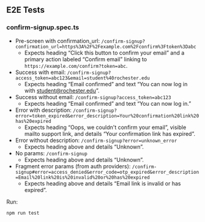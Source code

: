 ## E2E Tests

### confirm-signup.spec.ts
- Pre-screen with confirmation_url: `/confirm-signup?confirmation_url=https%3A%2F%2Fexample.com%2Fconfirm%3Ftoken%3Dabc`
  - Expects heading “Click this button to confirm your email” and a primary action labeled “Confirm email” linking to `https://example.com/confirm?token=abc`.
- Success with email: `/confirm-signup?access_token=abc123&email=student%40rochester.edu`
  - Expects heading “Email confirmed” and text “You can now log in with student@rochester.edu”.
- Success without email: `/confirm-signup?access_token=abc123`
  - Expects heading “Email confirmed” and text “You can now log in.”
- Error with description: `/confirm-signup?error=token_expired&error_description=Your%20confirmation%20link%20has%20expired`
  - Expects heading “Oops, we couldn't confirm your email”, visible mailto support link, and details “Your confirmation link has expired”.
- Error without description: `/confirm-signup?error=unknown_error`
  - Expects heading above and details “Unknown”.
- No params: `/confirm-signup`
  - Expects heading above and details “Unknown”.
- Fragment error params (from auth providers): `/confirm-signup#error=access_denied&error_code=otp_expired&error_description=Email%20link%20is%20invalid%20or%20has%20expired`
  - Expects heading above and details “Email link is invalid or has expired”.

Run:

```bash
npm run test
```

